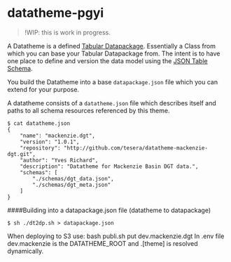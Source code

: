# datatheme-pgyi

> !WIP: this is work in progress.

A Datatheme is a defined [Tabular Datapackage](http://dataprotocols.org/tabular-data-package/). Essentially a Class from which you can base your Tabular Datapackage from. The intent is to have one place to define and version the data model using the [JSON Table Schema](http://dataprotocols.org/json-table-schema/).


You build the Datatheme into a base ``datapackage.json`` file which you can extend for your purpose.

A datatheme consists of a ``datatheme.json`` file which describes itself and paths to all schema resources referenced by this theme.

````
$ cat datatheme.json
{
    "name": "mackenzie.dgt",
    "version": "1.0.1",
    "repository": "http://github.com/tesera/datatheme-mackenzie-dgt.git",
    "author": "Yves Richard",
    "description": "Datatheme for Mackenzie Basin DGT data.",
    "schemas": [
        "./schemas/dgt_data.json",
        "./schemas/dgt_meta.json"
    ]
}
````

####Building into a datapackage.json file (datatheme to datapackage)
````
$ sh ./dt2dp.sh > datapackage.json
````

When deploying to S3 use:
bash publi.sh put dev.mackenzie.dgt
In .env file dev.mackenzie is the DATATHEME_ROOT and .[theme] is resolved dynamically. 